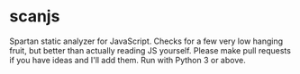 # scanjs
Spartan static analyzer for JavaScript. Checks for a few very low hanging fruit, but better than actually reading JS yourself. Please make pull requests if you have ideas and I'll add them. Run with Python 3 or above.
